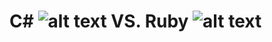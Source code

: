 # C# ![alt text](https://github.com/JChauncyChandler/CSharpvsRuby/Assets/raw/master/C#_Logo.png "C#") VS. Ruby ![alt text](https://github.com/JChauncyChandler/CSharpvsRuby/Assets/58482fc8cef1014c0b5e4a8a.png "Ruby")
